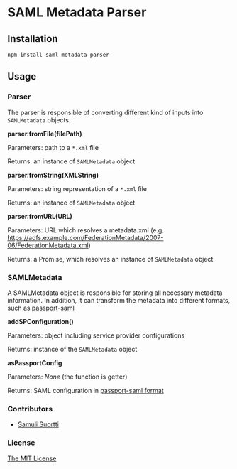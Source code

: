 # SAML Metadata Parser

## Installation

```
npm install saml-metadata-parser
```

## Usage

### Parser
The parser is responsible of converting different kind of inputs into `SAMLMetadata` objects.

**parser.fromFile(filePath)**

Parameters: path to a `*.xml` file

Returns: an instance of `SAMLMetadata` object

**parser.fromString(XMLString)**

Parameters: string representation of a `*.xml` file

Returns: an instance of `SAMLMetadata` object

**parser.fromURL(URL)**

Parameters: URL which resolves a metadata.xml (e.g. https://adfs.example.com/FederationMetadata/2007-06/FederationMetadata.xml)

Returns: a Promise, which resolves an instance of `SAMLMetadata` object

### SAMLMetadata
A SAMLMetadata object is responsible for storing all necessary metadata information. In addition, it can transform the metadata into different formats, such as [passport-saml](https://github.com/bergie/passport-saml#config-parameter-details)

**addSPConfiguration()**

Parameters: object including service provider configurations

Returns: instance of the `SAMLMetadata` object

**asPassportConfig**

Parameters: *None* (the function is getter)

Returns: SAML configuration in [passport-saml format](https://github.com/bergie/passport-saml#config-parameter-details)


### Contributors

- [Samuli Suortti](https://github.com/smulis)

### License

[The MIT License](http://opensource.org/licenses/MIT)
